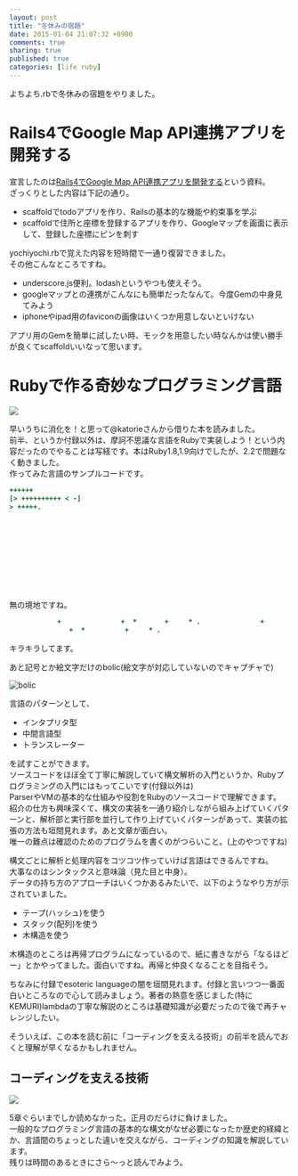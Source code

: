 ```yaml
---
layout: post
title: "冬休みの宿題"
date: 2015-01-04 21:07:32 +0900
comments: true
sharing: true
published: true
categories: [life ruby]
---
```


よちよち.rbで冬休みの宿題をやりました。

<!-- more -->

# Rails4でGoogle Map API連携アプリを開発する

宣言したのは[Rails4でGoogle Map API連携アプリを開発する](http://h5y1m1411.gitbooks.io/rails4-with-google-map-api/)という資料。  
ざっくりとした内容は下記の通り。

* scaffoldでtodoアプリを作り、Railsの基本的な機能や約束事を学ぶ
* scaffoldで住所と座標を登録するアプリを作り、Googleマップを画面に表示して、登録した座標にピンを刺す

yochiyochi.rbで覚えた内容を短時間で一通り復習できました。  
その他こんなところですね。  

* underscore.js便利。lodashというやつも使えそう。
* googleマップとの連携がこんなにも簡単だったなんて。今度Gemの中身見てみよう
* iphoneやipad用のfaviconの画像はいくつか用意しないといけない

アプリ用のGemを簡単に試したい時、モックを用意したい時なんかは使い勝手が良くてscaffoldいいなって思います。

# Rubyで作る奇妙なプログラミング言語

<a href="http://www.amazon.co.jp/gp/product/B00ICKLC2A/ref=as_li_ss_il?ie=UTF8&camp=247&creative=7399&creativeASIN=B00ICKLC2A&linkCode=as2&tag=pochan0919-22"><img border="0" src="http://ws-fe.amazon-adsystem.com/widgets/q?_encoding=UTF8&ASIN=B00ICKLC2A&Format=_SL160_&ID=AsinImage&MarketPlace=JP&ServiceVersion=20070822&WS=1&tag=pochan0919-22" ></a><img src="http://ir-jp.amazon-adsystem.com/e/ir?t=pochan0919-22&l=as2&o=9&a=B00ICKLC2A" width="1" height="1" border="0" alt="" style="border:none !important; margin:0px !important;" />

早いうちに消化を！と思って@katorieさんから借りた本を読みました。  
前半、というか付録以外は、摩訶不思議な言語をRubyで実装しよう！という内容だったのでやることは写経です。本はRuby1.8,1.9向けでしたが、2.2で問題なく動きました。  
作ってみた言語のサンプルコードです。  

```ruby  brainf_ck
++++++
[> ++++++++++ < -]
> +++++.
```

```ruby whitespace

           
    

                
    





```

無の境地ですね。

```ruby starry
            +               +  *       +     * .               +
               +  *          +     * .
```

キラキラしてます。

あと記号とか絵文字だけのbolic(絵文字が対応していないのでキャプチャで)

![bolic](http://i.gyazo.com/266f3ec1afff95237e93c12d2f125bf2.png)

言語のパターンとして、

* インタプリタ型
* 中間言語型
* トランスレーター

を試すことができます。  
ソースコードをほぼ全て丁寧に解説していて構文解析の入門というか、Rubyプログラミングの入門にはもってこいです(付録以外は)  
ParserやVMの基本的な仕組みや役割をRubyのソースコードで理解できます。  
紹介の仕方も興味深くて、構文の実装を一通り紹介しながら組み上げていくパターンと、解析部と実行部を並行して作り上げていくパターンがあって、実装の拡張の方法も垣間見れます。あと文章が面白い。    
唯一の難点は確認のためのプログラムを書くのがつらいこと。(上のやつですね)

構文ごとに解析と処理内容をコツコツ作っていけば言語はできるんですね。  
大事なのはシンタックスと意味論（見た目と中身）。  
データの持ち方のアプローチはいくつかあるみたいで、以下のようなやり方が示されていました。

* テープ(ハッシュ)を使う
* スタック(配列)を使う
* 木構造を使う

木構造のところは再帰プログラムになっているので、紙に書きながら「なるほどー」とかやってました。面白いですね。再帰と仲良くなることを目指そう。  

ちなみに付録でesoteric languageの闇を垣間見れます。付録と言いつつ一番面白いところなので心して読みましょう。著者の熱意を感じました(特にKEMURI)lambdaの丁寧な解説のところは基礎知識が必要だったので後で再チャレンジしたい。

そういえば、この本を読む前に「コーディングを支える技術」の前半を読んでおくと理解が早くなるかもしれません。  

## コーディングを支える技術

<a href="http://www.amazon.co.jp/gp/product/477415654X/ref=as_li_ss_il?ie=UTF8&camp=247&creative=7399&creativeASIN=477415654X&linkCode=as2&tag=pochan0919-22"><img border="0" src="http://ws-fe.amazon-adsystem.com/widgets/q?_encoding=UTF8&ASIN=477415654X&Format=_SL160_&ID=AsinImage&MarketPlace=JP&ServiceVersion=20070822&WS=1&tag=pochan0919-22" ></a><img src="http://ir-jp.amazon-adsystem.com/e/ir?t=pochan0919-22&l=as2&o=9&a=477415654X" width="1" height="1" border="0" alt="" style="border:none !important; margin:0px !important;" />

5章ぐらいまでしか読めなかった。正月のだらけに負けました。  
一般的なプログラミング言語の基本的な構文がなぜ必要になったか歴史的経緯とか、言語間のちょっとした違いを交えながら、コーディングの知識を解説しています。  
残りは時間のあるときにさら〜っと読んでみよう。
